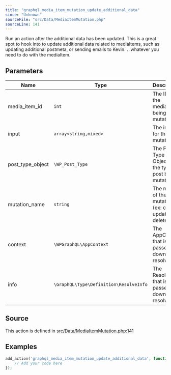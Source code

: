 ```yaml
---
title: "graphql_media_item_mutation_update_additional_data"
since: "Unknown"
sourceFile: "src/Data/MediaItemMutation.php"
sourceLine: 141
---
```



Run an action after the additional data has been updated. This is a great spot to hook into to
update additional data related to mediaItems, such as updating additional postmeta,
or sending emails to Kevin. . .whatever you need to do with the mediaItem.

## Parameters

| Name | Type | Description |
|------|------|-------------|
| media_item_id | `int` | The ID of the mediaItem being mutated |
| input | `array<string,mixed>` | The input for the mutation |
| post_type_object | `\WP_Post_Type` | The Post Type Object for the type of post being mutated |
| mutation_name | `string` | The name of the mutation (ex: create, update, delete) |
| context | `\WPGraphQL\AppContext` | The AppContext that is passed down the resolve tree |
| info | `\GraphQL\Type\Definition\ResolveInfo` | The ResolveInfo that is passed down the resolve tree |


## Source

This action is defined in [src/Data/MediaItemMutation.php:141](https://github.com/wp-graphql/wp-graphql/blob/develop/src/Data/MediaItemMutation.php#L141)


## Examples

```php
add_action('graphql_media_item_mutation_update_additional_data', function($media_item_id, $input, $post_type_object, $mutation_name, $context, $info) {
    // Add your code here
});
```